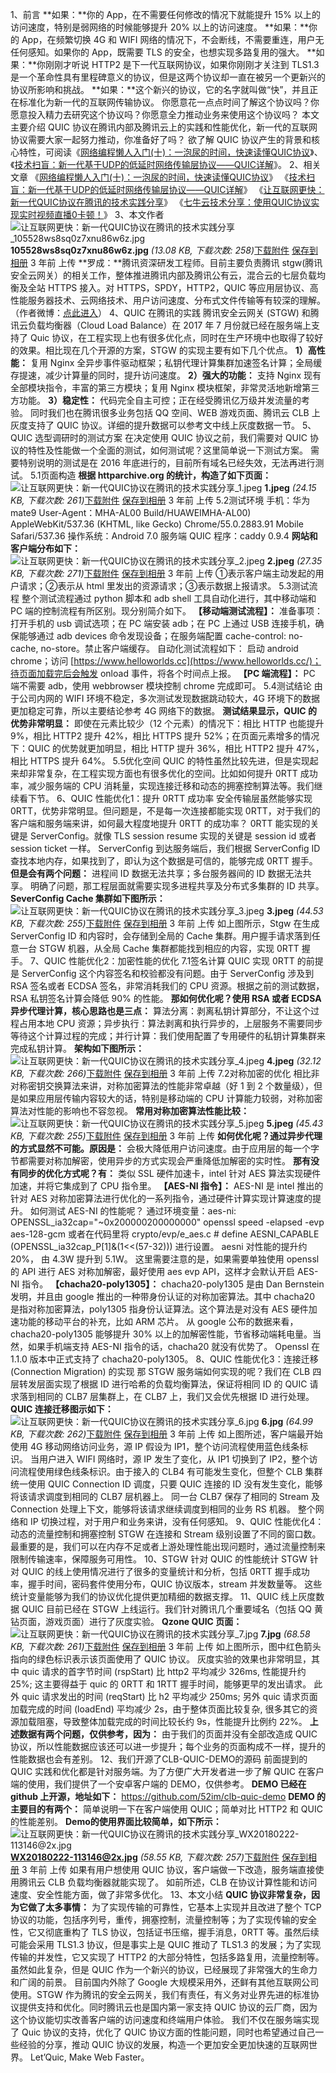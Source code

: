 1、前言 **如果：**你的 App，在不需要任何修改的情况下就能提升 15% 以上的访问速度，特别是弱网络的时候能够提升 20% 以上的访问速度。  **如果：**你的 App，在频繁切换 4G 和 WIFI 网络的情况下，不会断线，不需要重连，用户无任何感知。如果你的 App，既需要 TLS 的安全，也想实现多路复用的强大。  **如果：**你刚刚才听说 HTTP2 是下一代互联网协议，如果你刚刚才关注到 TLS1.3 是一个革命性具有里程碑意义的协议，但是这两个协议却一直在被另一个更新兴的协议所影响和挑战。  **如果：**这个新兴的协议，它的名字就叫做“快”，并且正在标准化为新一代的互联网传输协议。   你愿意花一点点时间了解这个协议吗？你愿意投入精力去研究这个协议吗？你愿意全力推动业务来使用这个协议吗？  本文主要介绍 QUIC 协议在腾讯内部及腾讯云上的实践和性能优化，新一代的互联网协议需要大家一起努力推动，你准备好了吗？   欲了解 QUIC 协议产生的背景和核心特性，可阅读《[网络编程懒人入门(十)：一泡尿的时间，快速读懂QUIC协议](http://www.52im.net/thread-2816-1-1.html)》、《[技术扫盲：新一代基于UDP的低延时网络传输层协议——QUIC详解](http://www.52im.net/thread-1309-1-1.html)》。 2、相关文章  《[网络编程懒人入门(十)：一泡尿的时间，快速读懂QUIC协议](http://www.52im.net/thread-2816-1-1.html)》  《[技术扫盲：新一代基于UDP的低延时网络传输层协议——QUIC详解](http://www.52im.net/thread-1309-1-1.html)》  《[让互联网更快：新一代QUIC协议在腾讯的技术实践分享](http://www.52im.net/thread-1407-1-1.html)》  《[七牛云技术分享：使用QUIC协议实现实时视频直播0卡顿！](http://www.52im.net/thread-1406-1-1.html)》 3、本文作者 ![让互联网更快：新一代QUIC协议在腾讯的技术实践分享_105528ws8sq0z7xnu86w6z.jpg](%E8%AE%A9%E4%BA%92%E8%81%94%E7%BD%91%E6%9B%B4%E5%BF%AB%EF%BC%9A%E6%96%B0%E4%B8%80%E4%BB%A3QUIC%E5%8D%8F%E8%AE%AE%E5%9C%A8%E8%85%BE%E8%AE%AF%E7%9A%84%E6%8A%80%E6%9C%AF%E5%AE%9E%E8%B7%B5%E5%88%86%E4%BA%AB%20.assets/150241igtecjr0h3x80r3z.jpg) **105528ws8sq0z7xnu86w6z.jpg** *(13.08 KB, 下载次数: 258)*[下载附件](http://www.52im.net/forum.php?mod=attachment&aid=MzY2N3w0YzZlNDZkOHwxNjMxMzY0MzA2fDB8MTQwNw%3D%3D&nothumb=yes)  [保存到相册](javascript:;) 3 年前 上传  **罗成：**腾讯资深研发工程师。目前主要负责腾讯 stgw(腾讯安全云网关）的相关工作，整体推进腾讯内部及腾讯公有云，混合云的七层负载均衡及全站 HTTPS 接入。对 HTTPS，SPDY，HTTP2，QUIC 等应用层协议、高性能服务器技术、云网络技术、用户访问速度、分布式文件传输等有较深的理解。（作者微博：[点此进入](https://weibo.com/u/1822556675)） 4、QUIC 在腾讯的实践  腾讯安全云网关 (STGW) 和腾讯云负载均衡器（Cloud Load Balance）在 2017 年 7 月份就已经在服务端上支持了 Quic 协议，在工程实现上也有很多优化点，同时在生产环境中也取得了较好的效果。相比现在几个开源的方案，STGW 的实现主要有如下几个优点。  **1）高性能：**  复用 Nginx 全异步事件驱动框架；私钥代理计算集群加速签名计算；全局缓存提速，减少计算量的同时，提升访问速度。  **2）强大的功能：**  支持 Nginx 现有全部模块指令，丰富的第三方模块；复用 Nginx 模块框架，非常灵活地新增第三方功能。  **3）稳定性：**  代码完全自主可控；正在经受腾讯亿万级并发流量的考验。   同时我们也在腾讯很多业务包括 QQ 空间、WEB 游戏页面、腾讯云 CLB 上灰度支持了 QUIC 协议。详细的提升数据可以参考文中线上灰度数据一节。 5、QUIC 选型调研时的测试方案  在决定使用 QUIC 协议之前，我们需要对 QUIC 协议的特性及性能做一个全面的测试，如何测试呢？这里简单说一下测试方案。   需要特别说明的测试是在 2016 年底进行的，目前所有域名已经失效，无法再进行测试。  5.1页面构造 **根据 httparchive.org 的统计，构造了如下页面：** ![让互联网更快：新一代QUIC协议在腾讯的技术实践分享_1.jpeg](%E8%AE%A9%E4%BA%92%E8%81%94%E7%BD%91%E6%9B%B4%E5%BF%AB%EF%BC%9A%E6%96%B0%E4%B8%80%E4%BB%A3QUIC%E5%8D%8F%E8%AE%AE%E5%9C%A8%E8%85%BE%E8%AE%AF%E7%9A%84%E6%8A%80%E6%9C%AF%E5%AE%9E%E8%B7%B5%E5%88%86%E4%BA%AB%20.assets/110423icv1vc6c0f31qqgq.jpeg) **1.jpeg** *(24.15 KB, 下载次数: 261)*[下载附件](http://www.52im.net/forum.php?mod=attachment&aid=MzY2OHw1ZmIwYjYzZXwxNjMxMzY0MzA2fDB8MTQwNw%3D%3D&nothumb=yes)  [保存到相册](javascript:;) 3 年前 上传   5.2测试环境 手机：华为 mate9   User-Agent：MHA-AL00 Build/HUAWEIMHA-AL00) AppleWebKit/537.36 (KHTML, like Gecko) Chrome/55.0.2883.91 Mobile Safari/537.36 操作系统：Android 7.0 服务端 QUIC 程序：caddy 0.9.4 **网站和客户端分布如下：** ![让互联网更快：新一代QUIC协议在腾讯的技术实践分享_2.jpeg](%E8%AE%A9%E4%BA%92%E8%81%94%E7%BD%91%E6%9B%B4%E5%BF%AB%EF%BC%9A%E6%96%B0%E4%B8%80%E4%BB%A3QUIC%E5%8D%8F%E8%AE%AE%E5%9C%A8%E8%85%BE%E8%AE%AF%E7%9A%84%E6%8A%80%E6%9C%AF%E5%AE%9E%E8%B7%B5%E5%88%86%E4%BA%AB%20.assets/110524a4i4ucnsa4c4rzsc.jpeg) **2.jpeg** *(27.35 KB, 下载次数: 271)*[下载附件](http://www.52im.net/forum.php?mod=attachment&aid=MzY3MHwwMmQzNzMyZHwxNjMxMzY0MzA2fDB8MTQwNw%3D%3D&nothumb=yes)  [保存到相册](javascript:;) 3 年前 上传  ①表示客户端主动发起的用户请求；②表示从 html 里发出的资源请求；③表示数据上报请求。  5.3测试流程  整个测试流程通过 python 脚本和 adb shell 工具自动化进行，其中移动端和 PC 端的控制流程有所区别。现分别简介如下。  **【移动端测试流程】：**   准备事项： 打开手机的 usb 调试选项；在 PC 端安装 adb；在 PC 上通过 USB 连接手机，确保能够通过 adb devices 命令发现设备；在服务端配置 cache-control: no-cache, no-store。禁止客户端缓存。   自动化测试流程如下： 启动 android chrome；访问 [https://www.helloworlds.cc](https://www.helloworlds.cc/)；待页面加载完后会触发 onload 事件，将各个时间点上报。  **【PC 端流程】：** PC 端不需要 adb，使用 webbrowser 模块控制 chrome 完成即可。  5.4测试结论  由于公司内网的 WIFI 环境不稳定，多次测试发现数据跳动较大，4G 环境下的数据更加稳定可靠，所以主要结论参考 4G 网络下的数据。  **测试结果显示，QUIC 的优势非常明显：**  即使在元素比较少（12 个元素）的情况下：相比 HTTP 也能提升 9%，相比 HTTP2 提升 42%，相比 HTTPS 提升 52%；在页面元素增多的情况下：QUIC 的优势就更加明显，相比 HTTP 提升 36%，相比 HTTP2 提升 47%，相比 HTTPS 提升 64%。  5.5优化空间 QUIC 的特性虽然比较先进，但是实现起来却非常复杂，在工程实现方面也有很多优化的空间。比如如何提升 0RTT 成功率，减少服务端的 CPU 消耗量，实现连接迁移和动态的拥塞控制算法等。我们继续看下节。 6、QUIC 性能优化1：提升 0RTT 成功率  安全传输层虽然能够实现 0RTT，优势非常明显。但问题是，不是每一次连接都能实现 0RTT，对于我们的客户端和服务端来讲，如何最大程度地提升 0RTT 的成功率？  0RTT 能实现的关键是 ServerConfig。就像 TLS session resume 实现的关键是 session id 或者 session ticket 一样。  ServerConfig 到达服务端后，我们根据 ServerConfig ID 查找本地内存，如果找到了，即认为这个数据是可信的，能够完成 0RTT 握手。  **但是会有两个问题：** 进程间 ID 数据无法共享；多台服务器间的 ID 数据无法共享。   明确了问题，那工程层面就需要实现多进程共享及分布式多集群的 ID 共享。  **SeverConfig Cache 集群如下图所示：** ![让互联网更快：新一代QUIC协议在腾讯的技术实践分享_3.jpeg](%E8%AE%A9%E4%BA%92%E8%81%94%E7%BD%91%E6%9B%B4%E5%BF%AB%EF%BC%9A%E6%96%B0%E4%B8%80%E4%BB%A3QUIC%E5%8D%8F%E8%AE%AE%E5%9C%A8%E8%85%BE%E8%AE%AF%E7%9A%84%E6%8A%80%E6%9C%AF%E5%AE%9E%E8%B7%B5%E5%88%86%E4%BA%AB%20.assets/111344ktz44yntrr7nt3y4.jpeg) **3.jpeg** *(44.53 KB, 下载次数: 255)*[下载附件](http://www.52im.net/forum.php?mod=attachment&aid=MzY3MXw2Y2QzZmZlY3wxNjMxMzY0MzA2fDB8MTQwNw%3D%3D&nothumb=yes)  [保存到相册](javascript:;) 3 年前 上传    如上图所示，Stgw 在生成 ServerConfig ID 和内容时，会存储到全局的 Cache 集群。用户握手请求落到任意一台 STGW 机器，从全局 Cache 集群都能找到相应的内容，实现 0RTT 握手。 7、QUIC 性能优化2：加密性能的优化 7.1签名计算 QUIC 实现 0RTT 的前提是 ServerConfig 这个内容签名和校验都没有问题。由于 ServerConfig 涉及到 RSA 签名或者 ECDSA 签名，非常消耗我们的 CPU 资源。根据之前的测试数据，RSA 私钥签名计算会降低 90% 的性能。  **那如何优化呢？使用 RSA 或者 ECDSA 异步代理计算，核心思路也是三点：**  算法分离：剥离私钥计算部分，不让这个过程占用本地 CPU 资源；异步执行：算法剥离和执行异步的，上层服务不需要同步等待这个计算过程的完成；并行计算：我们使用配置了专用硬件的私钥计算集群来完成私钥计算。  **架构如下图所示：** ![让互联网更快：新一代QUIC协议在腾讯的技术实践分享_4.jpeg](%E8%AE%A9%E4%BA%92%E8%81%94%E7%BD%91%E6%9B%B4%E5%BF%AB%EF%BC%9A%E6%96%B0%E4%B8%80%E4%BB%A3QUIC%E5%8D%8F%E8%AE%AE%E5%9C%A8%E8%85%BE%E8%AE%AF%E7%9A%84%E6%8A%80%E6%9C%AF%E5%AE%9E%E8%B7%B5%E5%88%86%E4%BA%AB%20.assets/111609f33p838885p1y032.jpeg) **4.jpeg** *(32.12 KB, 下载次数: 266)*[下载附件](http://www.52im.net/forum.php?mod=attachment&aid=MzY3MnxjYWQzYmYwN3wxNjMxMzY0MzA2fDB8MTQwNw%3D%3D&nothumb=yes)  [保存到相册](javascript:;) 3 年前 上传   7.2对称加密的优化  相比非对称密钥交换算法来讲，对称加密算法的性能非常卓越（好 1 到 2 个数量级），但是如果应用层传输内容较大的话，特别是移动端的 CPU 计算能力较弱，对称加密算法对性能的影响也不容忽视。  **常用对称加密算法性能比较：** ![让互联网更快：新一代QUIC协议在腾讯的技术实践分享_5.jpeg](%E8%AE%A9%E4%BA%92%E8%81%94%E7%BD%91%E6%9B%B4%E5%BF%AB%EF%BC%9A%E6%96%B0%E4%B8%80%E4%BB%A3QUIC%E5%8D%8F%E8%AE%AE%E5%9C%A8%E8%85%BE%E8%AE%AF%E7%9A%84%E6%8A%80%E6%9C%AF%E5%AE%9E%E8%B7%B5%E5%88%86%E4%BA%AB%20.assets/111924uasya23r33l3ywxs.jpeg) **5.jpeg** *(45.43 KB, 下载次数: 255)*[下载附件](http://www.52im.net/forum.php?mod=attachment&aid=MzY3M3wzMGU4YTk0OHwxNjMxMzY0MzA2fDB8MTQwNw%3D%3D&nothumb=yes)  [保存到相册](javascript:;) 3 年前 上传   **如何优化呢？通过异步代理的方式显然不可能。原因是：**  会极大降低用户访问速度。由于应用层的每一个字节都需要对称加解密，使用异步的方式实现会严重降低加解密的实时性。  **那有没有同步的优化方式呢？有：**  类似 SSL 硬件加速卡，intel 针对 AES 算法实现硬件加速，并将它集成到了 CPU 指令里。  **【AES-NI 指令】：**  AES-NI 是 intel 推出的针对 AES 对称加密算法进行优化的一系列指令，通过硬件计算实现计算速度的提升。   如何测试 AES-NI 的性能呢？   通过环境变量：aes-ni: OPENSSL_ia32cap="~0x200000200000000" openssl speed -elapsed -evp aes-128-gcm 或者在代码里将 crypto/evp/e_aes.c # define AESNI_CAPABLE (OPENSSL_ia32cap_P[1]&(1<<(57-32))) 进行设置。  aesni 对性能的提升约 20%， 由 4.3W 提升到 5.1W。   这里需要注意的是，如果需要单独使用 openssl 的 API 进行 AES 对称加解密，最好使用 aes evp API，这样才会默认开启 AES-NI 指令。  **【chacha20-poly1305】：**  chacha20-poly1305 是由 Dan Bernstein 发明，并且由 google 推出的一种带身份认证的对称加密算法。其中 chacha20 是指对称加密算法，poly1305 指身份认证算法。这个算法是对没有 AES 硬件加速功能的移动平台的补充，比如 ARM 芯片。   从 google 公布的数据来看，chacha20-poly1305 能够提升 30% 以上的加解密性能，节省移动端耗电量。当然，如果手机端支持 AES-NI 指令的话，chacha20 就没有优势了。  Openssl 在 1.1.0 版本中正式支持了 chacha20-poly1305。 8、QUIC 性能优化3：连接迁移 (Connection Migration) 的实现  那 STGW 服务端如何实现的呢？我们在 CLB 四层转发层面实现了根据 ID 进行哈希的负载均衡算法，保证将相同 ID 的 QUIC 请求落到相同的 CLB7 层集群上，在 CLB7 上，我们又会优先根据 ID 进行处理。  **QUIC 连接迁移图示如下：** ![让互联网更快：新一代QUIC协议在腾讯的技术实践分享_6.jpg](%E8%AE%A9%E4%BA%92%E8%81%94%E7%BD%91%E6%9B%B4%E5%BF%AB%EF%BC%9A%E6%96%B0%E4%B8%80%E4%BB%A3QUIC%E5%8D%8F%E8%AE%AE%E5%9C%A8%E8%85%BE%E8%AE%AF%E7%9A%84%E6%8A%80%E6%9C%AF%E5%AE%9E%E8%B7%B5%E5%88%86%E4%BA%AB%20.assets/112616qpr3qfklkrkfpq31.jpg) **6.jpg** *(64.99 KB, 下载次数: 262)*[下载附件](http://www.52im.net/forum.php?mod=attachment&aid=MzY3NXw3ZjI0NTg2ZHwxNjMxMzY0MzA2fDB8MTQwNw%3D%3D&nothumb=yes)  [保存到相册](javascript:;) 3 年前 上传    如上图所述，客户端最开始使用 4G 移动网络访问业务，源 IP 假设为 IP1，整个访问流程使用蓝色线条标识。   当用户进入 WIFI 网络时，源 IP 发生了变化，从 IP1 切换到了 IP2，整个访问流程使用绿色线条标识。由于接入的 CLB4 有可能发生变化，但整个 CLB 集群统一使用 QUIC Connection ID 调度，只要 QUIC 连接的 ID 没有发生变化，能够将该请求调度到相同的 CLB7 层机器上。   同一台 CLB7 保存了相同的 Stream 及 Connection 处理上下文，能够将该请求继续调度到相同的业务 RS 机器。   整个网络和 IP 切换过程，对于用户和业务来讲，没有任何感知。 9、QUIC 性能优化4：动态的流量控制和拥塞控制 STGW 在连接和 Stream 级别设置了不同的窗口数。   最重要的是，我们可以在内存不足或者上游处理性能出现问题时，通过流量控制来限制传输速率，保障服务可用性。 10、STGW 针对 QUIC 的性能统计 STGW 针对 QUIC 的线上使用情况进行了很多的变量统计和分析，包括 0RTT 握手成功率，握手时间，密码套件使用分布，QUIC 协议版本，stream 并发数量等。   这些统计变量能够为我们的协议优化提供更加精细的数据支撑。 11、QUIC 线上灰度数据 QUIC 目前已经在 STGW 上线运行。我们针对腾讯几个重要域名（包括 QQ 黄钻页面，游戏页面）进行了灰度实验。  **Qzone QUIC 页面：** ![让互联网更快：新一代QUIC协议在腾讯的技术实践分享_7.jpg](%E8%AE%A9%E4%BA%92%E8%81%94%E7%BD%91%E6%9B%B4%E5%BF%AB%EF%BC%9A%E6%96%B0%E4%B8%80%E4%BB%A3QUIC%E5%8D%8F%E8%AE%AE%E5%9C%A8%E8%85%BE%E8%AE%AF%E7%9A%84%E6%8A%80%E6%9C%AF%E5%AE%9E%E8%B7%B5%E5%88%86%E4%BA%AB%20.assets/112941vzxwo9gewnwnjnnw.jpg) **7.jpg** *(68.58 KB, 下载次数: 261)*[下载附件](http://www.52im.net/forum.php?mod=attachment&aid=MzY3Nnw5MTQxODM5NnwxNjMxMzY0MzA2fDB8MTQwNw%3D%3D&nothumb=yes)  [保存到相册](javascript:;) 3 年前 上传    如上图所示，图中红色箭头指向的绿色标识表示该页面使用了 QUIC 协议。   灰度实验的效果也非常明显，其中 quic 请求的首字节时间 (rspStart) 比 http2 平均减少 326ms, 性能提升约 25%; 这主要得益于 quic 的 0RTT 和 1RTT 握手时间，能够更早的发出请求。   此外 quic 请求发出的时间 (reqStart) 比 h2 平均减少 250ms; 另外 quic 请求页面加载完成的时间 (loadEnd) 平均减少 2s，由于整体页面比较复杂, 很多其它的资源加载阻塞，导致整体加载完成的时间比较长约 9s，性能提升比例约 22%。  **上述数据有两个问题，仅供参考，因为：**  由于我们的页面并没有全部改造成 QUIC 协议，所以性能数据应该还可以进一步提升；每个业务的页面构成不一样，提升的性能数据也会有差别。  12、我们开源了CLB-QUIC-DEMO的源码  前面提到的 QUIC 实践和优化都是针对服务端。为了方便广大开发者进一步了解 QUIC 在客户端的使用，我们提供了一个安卓客户端的 DEMO，仅供参考。  **DEMO 已经在 github 上开源，地址如下：** https://github.com/52im/clb-quic-demo  **DEMO 的主要目的有两个：** 简单说明一下在客户端使用 QUIC；简单对比 HTTP2 和 QUIC 的性能差别。  **Demo的使用界面比较简单，如下所示：** ![让互联网更快：新一代QUIC协议在腾讯的技术实践分享_WX20180222-113146@2x.jpg](%E8%AE%A9%E4%BA%92%E8%81%94%E7%BD%91%E6%9B%B4%E5%BF%AB%EF%BC%9A%E6%96%B0%E4%B8%80%E4%BB%A3QUIC%E5%8D%8F%E8%AE%AE%E5%9C%A8%E8%85%BE%E8%AE%AF%E7%9A%84%E6%8A%80%E6%9C%AF%E5%AE%9E%E8%B7%B5%E5%88%86%E4%BA%AB%20.assets/113359u83q57qt573kxos9.jpg) **WX20180222-113146@2x.jpg** *(58.55 KB, 下载次数: 257)*[下载附件](http://www.52im.net/forum.php?mod=attachment&aid=MzY3N3xiMTE5NGVkOHwxNjMxMzY0MzA2fDB8MTQwNw%3D%3D&nothumb=yes)  [保存到相册](javascript:;) 3 年前 上传    如果有用户想使用 QUIC 协议，客户端做一下改造，服务端直接使用腾讯云 CLB 负载均衡器就能实现了。   如前所述，CLB 在协议计算性能和访问速度、安全性能方面，做了非常多优化。 13、本文小结 **QUIC 协议非常复杂，因为它做了太多事情：**  为了实现传输的可靠性，它基本上实现并且改进了整个 TCP 协议的功能，包括序列号，重传，拥塞控制，流量控制等；为了实现传输的安全性，它又彻底重构了 TLS 协议，包括证书压缩，握手消息，0RTT 等。虽然后续可能会采用 TLS1.3 协议，但是事实上是 QUIC 推动了 TLS1.3 的发展；为了实现传输的并发性，它又实现了 HTTP2 的大部分特性，包括多路复用，流量控制等。   虽然如此复杂，但是 QUIC 作为一个新兴的协议，已经展现了非常强大的生命力和广阔的前景。   目前国内外除了 Google 大规模采用外，还鲜有其他互联网公司使用。STGW 作为腾讯的安全云网关，我们有责任，有义务对业界先进的标准协议提供支持和优化。同时腾讯云也是国内第一家支持 QUIC 协议的云厂商，因为这个协议能切实改善客户端的访问速度和终端用户体验。   我们不仅在服务端实现了 Quic 协议的支持，优化了 QUIC 协议方面的性能问题，同时也希望通过自己一些经验的分享，推动 QUIC 协议的发展，构造一个更加安全更加快速的互联网世界。  Let’Quic, Make Web Faster。 
